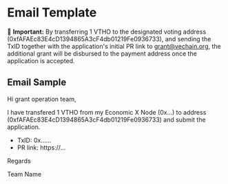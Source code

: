 # Email Template

**:loudspeaker:** **Important:** By transferring 1 VTHO to the designated voting address (0xfAFAEc83E4cD1394865A3cF4db01219Fe0936733), and sending the TxID together with the application's initial PR link to grant@vechain.org, the additional grant will be disbursed to the payment address once the application is accepted. 

## Email Sample

Hi grant operation team, 

I have transfered 1 VTHO from my Economic X Node (0x...) to address (0xfAFAEc83E4cD1394865A3cF4db01219Fe0936733) and submit the application.

- TxID: 0x......
- PR link: https://...

Regards

Team Name

